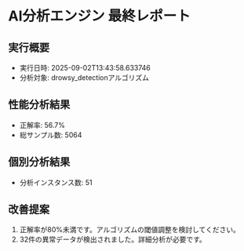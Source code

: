 # AI分析エンジン 最終レポート

## 実行概要
- 実行日時: 2025-09-02T13:43:58.633746
- 分析対象: drowsy_detectionアルゴリズム

## 性能分析結果
- 正解率: 56.7%
- 総サンプル数: 5064

## 個別分析結果
- 分析インスタンス数: 51

## 改善提案
1. 正解率が80%未満です。アルゴリズムの閾値調整を検討してください。
2. 32件の異常データが検出されました。詳細分析が必要です。

